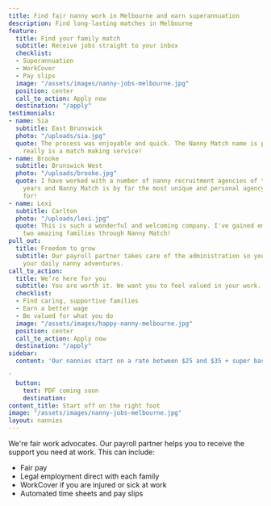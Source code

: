 ```yaml
---
title: Find fair nanny work in Melbourne and earn superannuation
description: Find long-lasting matches in Melbourne
feature:
  title: Find your family match
  subtitle: Receive jobs straight to your inbox
  checklist:
  - Superannuation
  - WorkCover
  - Pay slips
  image: "/assets/images/nanny-jobs-melbourne.jpg"
  position: center
  call_to_action: Apply now
  destination: "/apply"
testimonials:
- name: Sia
  subtitle: East Brunswick
  photo: "/uploads/sia.jpg"
  quote: The process was enjoyable and quick. The Nanny Match name is perfect, it
    really is a match making service!
- name: Brooke
  subtitle: Brunswick West
  photo: "/uploads/brooke.jpg"
  quote: I have worked with a number of nanny recruitment agencies of the last 17
    years and Nanny Match is by far the most unique and personal agency I have worked
    for!
- name: Lexi
  subtitle: Carlton
  photo: "/uploads/lexi.jpg"
  quote: This is such a wonderful and welcoming company. I've gained employment with
    two amazing families through Nanny Match!
pull_out:
  title: Freedom to grow
  subtitle: Our payroll partner takes care of the administration so you can enjoy
    your daily nanny adventures.
call_to_action:
  title: We’re here for you
  subtitle: You are worth it. We want you to feel valued in your work.
  checklist:
  - Find caring, supportive families
  - Earn a better wage
  - Be valued for what you do
  image: "/assets/images/happy-nanny-melbourne.jpg"
  position: center
  call_to_action: Apply now
  destination: "/apply"
sidebar:
  content: 'Our nannies start on a rate between $25 and $35 + super based on experience.

'
  button:
    text: PDF coming soon
    destination: 
content_title: Start off on the right foot
image: "/assets/images/nanny-jobs-melbourne.jpg"
layout: nannies
---
```


We're fair work advocates. Our payroll partner helps you to receive the support you need at work. This can include: 

- Fair pay
- Legal employment direct with each family
- WorkCover if you are injured or sick at work
- Automated time sheets and pay slips
